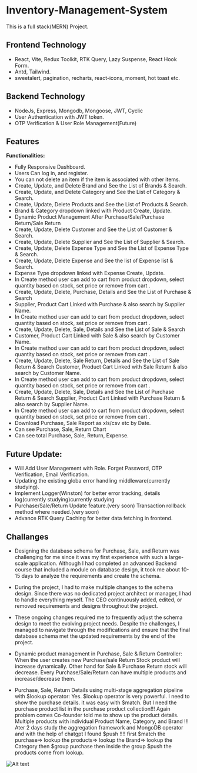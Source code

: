 # Inventory-Management-System
This is a full stack(MERN) Project.
## Frontend Technology  
* React, Vite, Redux Toolkit, RTK Query, Lazy Suspense, React Hook Form.
* Antd, Tailwind.
* sweetalert, pagination, recharts, react-icons, moment, hot toast etc.
## Backend Technology
* NodeJs, Express, Mongodb, Mongoose, JWT, Cyclic
* User Authentication with JWT token.
* OTP Verification & User Role Management(Future)

## Features

**Functionalities:** 
* Fully Responsive Dashboard.
* Users Can log in, and register.
* You can not delete an item if the item is associated with other items.
* Create, Update, and Delete Brand and See the List of Brands & Search.
* Create, Update, and Delete Category and See the List of Category & Search.
* Create, Update, Delete Products and See the List of Products & Search.
* Brand & Category dropdown linked with Product Create, Update.
* Dynamic Product Management After Purchase/Sale/Purchase Return/Sale Return
* Create, Update, Delete Customer and See the List of Customer & Search.
* Create, Update, Delete Supplier and See the List of Supplier & Search.
* Create, Update, Delete Expense Type and See the List of Expense Type & Search.
* Create, Update, Delete Expense  and See the list of Expense list & Search.
* Expense Type dropdown linked with Expense Create, Update. 
* In Create method user can add to cart from product dropdown, select quantity based on stock, set price or remove from cart . 
* Create, Update, Delete, Purchase, Details and See the List of Purchase & Search
* Supplier, Product Cart Linked with Purchase & also search by Supplier Name.
* In Create method user can add to cart from product dropdown, select quantity based on stock, set price or remove from cart . 
* Create, Update, Delete, Sale, Details and See the List of Sale & Search
* Customer, Product Cart Linked with Sale & also search by Customer Name.
* In Create method user can add to cart from product dropdown, select quantity based on stock, set price or remove from cart . 
* Create, Update, Delete, Sale Return, Details and See the List of Sale Return & Search
Customer, Product Cart Linked with Sale Return & also search by Customer Name.
* In Create method user can add to cart from product dropdown, select quantity based on stock, set price or remove from cart . 
* Create, Update, Delete, Sale, Details and See the List of Purchase Return & Search
Supplier, Product Cart Linked with Purchase Return & also search by Supplier Name.
* In Create method user can add to cart from product dropdown, select quantity based on stock, set price or remove from cart . 
* Download Purchase, Sale Report as xls/csv etc by Date.
* Can see Purchase, Sale, Return Chart
* Can see total Purchase, Sale, Return, Expense.
		
## Future Update: 
* Will Add User Management with Role.
Forget Password, OTP Verification, Email Verification.
* Updating the existing globa error handling middleware(currently studying). 
* Implement Logger(Winston) for better error tracking, details log(currently studying)currently studying
* Purchase/Sale/Return Update feature.(very soon)
Transaction rollback method where needed.(very soon)
* Advance RTK Query Caching for better data fetching in frontend.
## Challanges
* Designing the database schema for Purchase, Sale, and Return was challenging for me since it was my first experience with such a large-scale application. Although I had completed an advanced Backend course that included a module on database design, it took me about 10-15 days to analyze the requirements and create the schema.

* During the project, I had to make multiple changes to the schema design. Since there was no dedicated project architect or manager, I had to handle everything myself. The CEO continuously added, edited, or removed requirements and designs throughout the project.

* These ongoing changes required me to frequently adjust the schema design to meet the evolving project needs. Despite the challenges, I managed to navigate through the modifications and ensure that the final database schema met the updated requirements by the end of the project.

* Dynamic product management in Purchase, Sale & Return Controller: When the user creates new Purchase/sale Return Stock product will increase dynamically. Other hand for Sale & Purchase Return stock will decrease. Every Purchase/Sale/Return can have multiple products and increase/decrease them.

* Purchase, Sale, Return Details using multi-stage aggregation pipeline with $lookup operator: Yes. $lookup operator is very powerful. I need to show the purchase details. it was easy with $match. But I need the purchase product list in the purchase product collection!!! Again problem comes Co-founder told me to show up the product details. Multiple products with individual Product Name, Category, and Brand !!! Ater 2 days study the aggregation framework and MongoDB operator and with the help of chatgpt I found $push !!!!  first $match the purchase=> lookup the products=> lookup the Brand=> lookup the Category then $group purchase then inside the group $push the products come from lookup.

![Alt text](https://i.ibb.co/Lk05pw2/inventory-mockup.png "Optional title")
